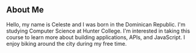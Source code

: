 ## About Me
Hello, my name is Celeste and I was born in the Dominican Republic.
I'm studying Computer Science at Hunter College. I'm interested in taking this course to 
learn more about building applications, APIs, and JavaScript. I enjoy biking around the city during my free time.
